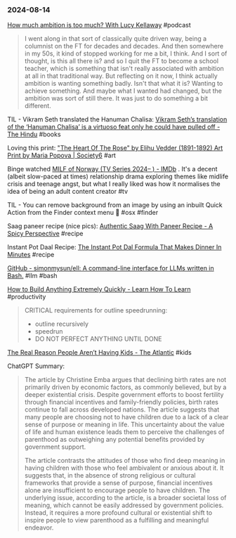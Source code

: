### 2024-08-14

[How much ambition is too much? With Lucy Kellaway](https://www.ft.com/content/b94ba6e6-9a51-4c08-9ae1-1df189e9f0e8) #podcast

> I went along in that sort of classically quite driven way, being a columnist on the FT for decades and decades. And then somewhere in my 50s, it kind of stopped working for me a bit, I think. And I sort of thought, is this all there is? and so I quit the FT to become a school teacher, which is something that isn't really associated with ambition at all in that traditional way. But reflecting on it now, I think actually ambition is wanting something badly. Isn't that what it is? Wanting to achieve something. And maybe what I wanted had changed, but the ambition was sort of still there. It was just to do something a bit different.

TIL - Vikram Seth translated the Hanuman Chalisa: [Vikram Seth’s translation of the ‘Hanuman Chalisa’ is a virtuoso feat only he could have pulled off - The Hindu](https://www.thehindu.com/books/book-review-the-hanuman-chalisa-vikram-seth-translation-hindu-devotional-hymn-india/article68487719.ece?pnespid=pLJ_U3xFZaRGg_DF.ym.Co2N7hyxTJQqLfGwn_pyqhNmIASDpiCAkvCtDJuIpPhFrkJHugDOyQ) #books

Loving this print: ["The Heart Of The Rose" by Elihu Vedder (1891-1892) Art Print by Maria Popova | Society6](https://society6.com/product/the-heart-of-the-rose-by-elihu-vedder-1891-1892_print?sku=s6-28492585p4a1v3) #art

Binge watched [MILF of Norway (TV Series 2024– ) - IMDb](https://www.imdb.com/title/tt32424747/) . It's a  decent (albeit slow-paced at times) relationship drama exploring themes like midlife crisis and teenage angst, but what I really liked was how it normalises the idea of being an adult content creator #tv

TIL - You can remove background from an image by using an inbuilt Quick Action from the Finder context menu 🤯 #osx #finder

Saag paneer recipe (nice pics): [Authentic Saag With Paneer Recipe - A Spicy Perspective](https://www.aspicyperspective.com/creamy-saag-paneer-recipe/#wprm-recipe-video-container-63958) #recipe

Instant Pot Daal Recipe: [The Instant Pot Dal Formula That Makes Dinner In Minutes](https://www.bonappetit.com/story/instant-pot-dal-formula) #recipe

[GitHub - simonmysun/ell: A command-line interface for LLMs written in Bash.](https://github.com/simonmysun/ell) #llm #bash

[How to Build Anything Extremely Quickly - Learn How To Learn](https://learnhowtolearn.org/how-to-build-extremely-quickly/) #productivity 

> CRITICAL requirements for outline speedrunning:
> - outline recursively
> - speedrun
> - DO NOT PERFECT ANYTHING UNTIL DONE

[The Real Reason People Aren’t Having Kids - The Atlantic](https://archive.ph/jjQBy) #kids 

ChatGPT Summary:
> The article by Christine Emba argues that declining birth rates are not primarily driven by economic factors, as commonly believed, but by a deeper existential crisis. Despite government efforts to boost fertility through financial incentives and family-friendly policies, birth rates continue to fall across developed nations. The article suggests that many people are choosing not to have children due to a lack of a clear sense of purpose or meaning in life. This uncertainty about the value of life and human existence leads them to perceive the challenges of parenthood as outweighing any potential benefits provided by government support.
>
> The article contrasts the attitudes of those who find deep meaning in having children with those who feel ambivalent or anxious about it. It suggests that, in the absence of strong religious or cultural frameworks that provide a sense of purpose, financial incentives alone are insufficient to encourage people to have children. The underlying issue, according to the article, is a broader societal loss of meaning, which cannot be easily addressed by government policies. Instead, it requires a more profound cultural or existential shift to inspire people to view parenthood as a fulfilling and meaningful endeavor.